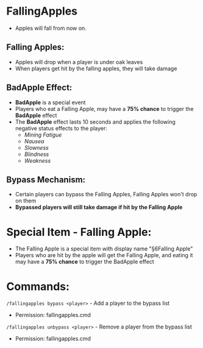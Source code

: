 # FallingApples
- Apples will fall from now on.

## Falling Apples:
- Apples will drop when a player is under oak leaves
- When players get hit by the falling apples, they will take damage

## BadApple Effect:
- **BadApple** is a special event
- Players who eat a Falling Apple, may have a **75% chance** to trigger the **BadApple** effect
- The **BadApple** effect lasts 10 seconds and applies the following negative status effects to the player:
    - *Mining Fatigue*
    - *Nausea*
    - *Slowness*
    - *Blindness*
    - *Weakness*

## Bypass Mechanism:
- Certain players can bypass the Falling Apples, Falling Apples won't drop on them
- **Bypassed players will still take damage if hit by the Falling Apple**

# Special Item - Falling Apple:
- The Falling Apple is a special item with display name "§6Falling Apple"
- Players who are hit by the apple will get the Falling Apple, and eating it may have a **75% chance** to trigger the BadApple effect

# Commands:
`/fallingapples bypass <player>` - Add a player to the bypass list
- Permission: fallingapples.cmd

`/fallingapples unbypass <player>` - Remove a player from the bypass list
- Permission: fallingapples.cmd
